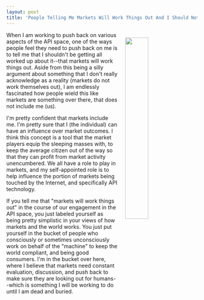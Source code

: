 ```yaml
---
layout: post
title: 'People Telling Me Markets Will Work Things Out And I Should Not Complain'
---
```

<p><img style="padding: 15px;" src="https://s3.amazonaws.com/kinlane-productions/bw-icons/bw-stock-market.png" alt="" width="35%" align="right" /></p>
<p>When I am working to push back on various aspects of the API space, one of the ways people feel they need to push back on me&nbsp;is to tell me that I shouldn't be getting all worked up about it--that markets will work things out. Aside from this being a silly argument about something that I don't really acknowledge as a reality (markets do not work themselves out), I am endlessly fascinated how people wield this like markets are something over there, that does not include me (us).&nbsp;</p>
<p>I'm pretty confident that markets include me. I'm pretty sure that I (the individual) can have an influence over market outcomes. I think this concept is a tool that the market players equip the sleeping masses with, to keep the average citizen out of the way&nbsp;so that they can profit from market activity unencumbered. We all have a role to play in markets, and my self-appointed role is to help influence the portion of markets being touched by the Internet, and specifically API technology.</p>
<p>If you tell me that "markets will work things out" in the course of our engagement in the API space, you just labeled yourself as being pretty simplistic in your views of how markets&nbsp;and the world works. You just put yourself in the bucket of people who consciously&nbsp;or sometimes unconsciously work on behalf of the "machine" to keep the world compliant, and being good consumers. I'm in the bucket over here, where I believe that markets need constant evaluation, discussion, and push back to make sure they are looking out for humans--which is something I will be working to do until I am dead and buried.</p>